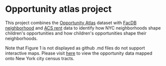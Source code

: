 # Opportunity atlas project 

This project combines the [Opportunity Atlas](https://www.opportunityatlas.org) dataset with [FacDB neighborhood](http://docs.capitalplanning.nyc/facdb/) and [ACS rent](https://www.census.gov/programs-surveys/acs/) data to identify how NYC neighborhoods shape children's opportunities and how children's opportunities shape their neighborhoods. 

Note that Figure 1 is not displayed as github .md files do not support interactive maps. Please visit [here](http://rpubs.com/lllhrvth/op_atlas_project) to view the opportunity data mapped onto New York city census tracts. 